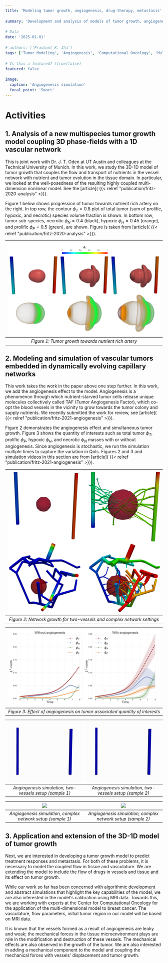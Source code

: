```yaml
---
title: 'Modeling tumor growth, angiogenesis, drug-therapy, metastasis'

summary: 'Development and analysis of models of tumor growth, angiogenesis, drug therapy, and metastasis'

# Data
date: '2025-01-01'

# authors: ['Prashant K. Jha']
tags: ['Tumor Modeling', 'Angiogenesis', 'Computational Oncology', 'Multiphysics Modeling']

# Is this a featured? (true/false)
featured: false

image:
  caption: 'Angiogenesis simulation'
  focal_point: 'Smart'
---
```


# Activities

## 1. Analysis of a new multispecies tumor growth model coupling 3D phase-fields with a 1D vascular network

This is joint work with Dr. J. T. Oden at UT Austin and colleagues at the Technical University of Munich. In this work, we study the 3D-1D model of tumor growth that couples the flow and transport of nutrients in the vessel network with nutrient and tumor evolution in the tissue domain. In particular, we looked at the well-posedness of the resulting highly coupled multi-dimension nonlinear model. See the [article]( {{< relref "publication/fritz-2020-analysis" >}}).

Figure 1 below shows progression of tumor towards nutrient rich artery on the right. In top row, the contour $\phi_T = 0.8$ plot of total tumor (sum of prolific, hypoxic, and necrotic) species volume fraction is shown. In bottom row, tumor sub-species, necrotic $\phi_N = 0.4$ (black), hypoxic $\phi_H = 0.45$ (orange), and prolific $\phi_P = 0.5$ (green), are shown. Figure is taken from [article]( {{< relref "publication/fritz-2020-analysis" >}}).

| ![](files/paper1/paper1-two-vessels.png) | 
|:--:| 
| *Figure 1: Tumor growth towards nutrient rich artery* |

## 2. Modeling and simulation of vascular tumors embedded in dynamically evolving capillary networks

This work takes the work in the paper above one step further. In this work, we add the angiogenesis effect to the model. Angiogenesis is a phenomenon through which nutrient-starved tumor cells release unique molecules collectively called TAF (Tumor Angiogenesis Factor), which co-opt the blood vessels in the vicinity to grow towards the tumor colony and supply nutrients. We recently submitted the work for review, see [article]( {{< relref "publication/fritz-2021-angiogenesis" >}}).

Figure 2 demonstrates the angiogenesis effect and simultaneous tumor growth. Figure 3 shows the quantity of interests such as total tumor $\phi_T$, prolific $\phi_P$, hypoxic $\phi_H$, and necrotic $\phi_N$ masses with or without angiogenesis. Since angiogenesis is stochastic, we run the simulation multiple times to capture the variation in QoIs. Figures 2 and 3 and simulation videos in this section are from [article]( {{< relref "publication/fritz-2021-angiogenesis" >}}).

| ![](files/paper2/paper2-angio.png) | 
|:--:| 
| *Figure 2: Network growth for two-vessels and complex network settings* |

| ![](files/paper2/paper2-two-vessels-QoIstats.png) | 
|:--:| 
| *Figure 3: Effect of angiogenesis on tumor associated quantity of interests* |

| ![](files/paper2/paper2_two_vessels/m1.gif) | ![](files/paper2/paper2_two_vessels/m2.gif) |
| :---: |:---: |
| *Angiogenesis simulation, two-vessels setup (sample 1)* | *Angiogenesis simulation, two-vessels setup (sample 2)* |

| ![](files/paper2/paper2_complex/m1.gif) | ![](files/paper2/paper2_complex/m2.gif) |
| :---: |:---: |
| *Angiogenesis simulation, complex network setup (sample 1)* | *Angiogenesis simulation, complex network setup (sample 2)* |


## 3. Application and extension of the 3D-1D model of tumor growth

Next, we are interested in developing a tumor growth model to predict treatment responses and metastasis. For both of these problems, it is necessary to model the coupled flow in tissue and vasculature. We are extending the model to include the flow of drugs in vessels and tissue and its effect on tumor growth. 

While our work so far has been concerned with algorithmic development and abstract simulations that highlight the key capabilities of the model, we are also interested in the model's calibration using MRI data. Towards this, we are working with experts at the [Center for Computational Oncology]( https://cco.oden.utexas.edu/) for the application of the multi-dimensional model to breast cancer. The vasculature, flow parameters, initial tumor region in our model will be based on MRI data. 

It is known that the vessels formed as a result of angiogenesis are leaky and weak; the mechanical forces in the tissue microenvironment plays are role in the modification and destruction of these vessels. The mechanical effects are also observed in the growth of the tumor. We are also interested in adding a mechanical component to the model and coupling the mechanical forces with vessels' displacement and tumor growth.
